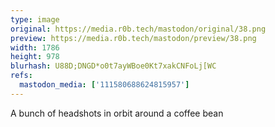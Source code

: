 ```yaml
---
type: image
original: https://media.r0b.tech/mastodon/original/38.png
preview: https://media.r0b.tech/mastodon/preview/38.png
width: 1786
height: 978
blurhash: U88D;DNGD*o0t7ayWBoe0Kt7xakCNFoLj[WC
refs:
  mastodon_media: ['111580688624815957']
---
```


A bunch of headshots in orbit around a coffee bean
